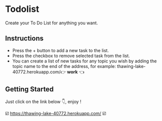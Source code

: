 # Todolist
Create your To Do List for anything you want.

## Instructions
- Press the + button to add a new task to the list.
- Press the checkbox to remove selected task from the list.
- You can create a list of new tasks for any topic you wish by adding the topic name to the end of the address, 
  for example: thawing-lake-40772.herokuapp.com/👉 **work** 👈

## Getting Started
Just click on the link below 👇, enjoy !

☑️ https://thawing-lake-40772.herokuapp.com/ ☑️
